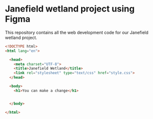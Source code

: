 # Janefield wetland project using Figma

This repository contains all the web development code for our Janefield wetland project.

```html
<!DOCTYPE html>
<html lang="en">

  <head>
    <meta charset="UTF-8">
    <title>Janefield Wetland</title>
    <link rel="stylesheet" type="text/css" href="style.css">
  </head>

  <body>
    <h1>You can make a change</h1>


  </body>

</html>
```
